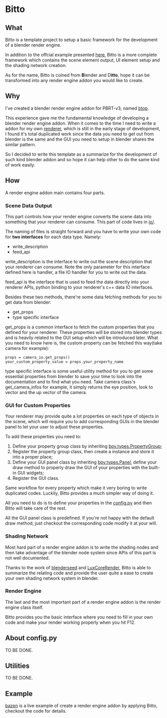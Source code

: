 # Bitto

## What

Bitto is a template project to setup a basic framework for the development of a blender render engine.

In addition to the offcial example presented [here](https://docs.blender.org/api/current/bpy.types.RenderEngine.html), Bitto is a more complete framework which contains the scene element output, UI element setup and the shading network creation.

As for the name, Bitto is coined from **B**lender and D**itto**, hope it can be transformed into any render engine addon you would like to create.

## Why

I've created a blender render engine addon for PBRT-v3, named [btop](https://github.com/joeyskeys/btop).

This experience gave me the fundamental knowledge of developing a blender render engine addon. When it comes to the time I need to write a addon for my own [renderer](https://github.com/joeyskeys/kazen_proto), which is still in the early stage of development, I found it's total duplicated work since the data you need to get out from blender is the same and the GUI you need to setup in blender shares the similar pattern.

So I decided to write this template as a summarize for the development of such kind blender addon and so hope it can help other to do the same kind of work easily.

## How

A render engine addon main contains four parts.

### Scene Data Output

This part controls how your render engine converts the scene data into something that your renderer can consume. This part of code lives in [io/](https://github.com/joeyskeys/bitto/tree/main/io).

The naming of files is straight forward and you have to write your own code for **two interfaces** for each data type. Namely:
- write_description
- feed_api

write_description is the interface to write out the scene description that your renderer can consume. Note the only parameter for this interface defined here is handler, a file IO handler for you to write out the data.

feed_api is the interface that is used to feed the data directly into your renderer APIs, python binding to your renderer's c++ data IO interfaces.

Besides these two methods, there're some data fetching methods for you to get data from blender:

- get_props
- type specific interface

get_props is a common interface to fetch the custom properties that you defined for your renderer. These properties will be stored into blender types and is heavily related to the GUI setup which will be introduced later. What you need to know here is, the custom property can be fetched this way(take camera for example):

```
props = camera_io.get_props()
your_custom_property_value = props.your_property_name
```

type specific interface is some useful utility method for you to get some essential properties from blender to save your time to look into the documentation and to find what you need. Take camera class's get_camera_infos for example, it simply returns the eye position, look to vector and the up vector of the camera.

### GUI for Custom Properties

Your renderer may provide quite a lot properties on each type of objects in the scene, which will require you to add corresponding GUIs in the blender panel to let your user to adjust these properties.

To add these properties you need to:

1. Define your property group class by inheriting [bpy.types.PropertyGroup](https://docs.blender.org/api/current/bpy.types.PropertyGroup.html);
2. Register the property group class, then create a instance and store it into a proper place;
3. Define your GUI panel class by inheriting [bpy.types.Panel](https://docs.blender.org/api/current/bpy.types.Panel.html), define your draw method to properly draw the GUI of your properties with the built-in GUI widgets;
4. Register the GUI class.

Same workflow for every property which make it very boring to write duplicated codes. Luckily, Bitto provides a much simpler way of doing it.

All you need to do is to define your properties in the [config.py](https://github.com/joeyskeys/bitto/blob/main/config.py) and then Bitto will take care of the rest.

All the GUI panel class is predefined. If you're not happy with the default draw method, just checkout the corresponding code modify it at your will.

### Shading Network

Most hard part of a render engine addon is to write the shading nodes and then take advantage of the blender node system since APIs of this part is not well documented.

Thanks to the work of [blenderseed](https://github.com/appleseedhq/blenderseed) and [LuxCoreRender](https://github.com/LuxCoreRender/BlendLuxCore), Bitto is able to summarize the relating code and provide the user quite a ease to create your own shading network system in blender.

### Render Engine

The last and the most important part of a render engine addon is the render engine class itself.

Bitto provides you the basic interface where you need to fill in your own code and make your render working properly when you hit F12.

## About config.py

TO BE DONE.

## Utilities

TO BE DONE.

## Example

[bazen](https://github.com/joeyskeys/bazen) is a live example of create a render engine addon by applying Bitto, checkout the code for details.